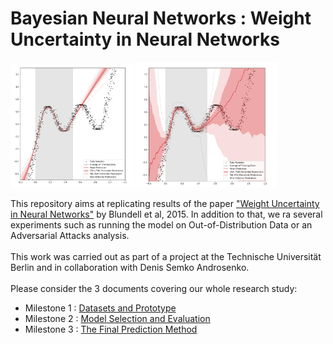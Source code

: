 # Bayesian Neural Networks : Weight Uncertainty in Neural Networks

<img src="MLP_wo_dropout.png" width="39%" height="39%" alt="BNN" title="BNN"> <img src="BNN.png" width="45%" height="45%" alt="BNN" title="BNN">

This repository aims at replicating results of the paper ["Weight Uncertainty in Neural Networks"](https://arxiv.org/pdf/1505.05424.pdf) by Blundell et al, 2015. In addition to that, we ra several experiments such as running the model on Out-of-Distribution Data or an Adversarial Attacks analysis. <br /> <br /> 
This work was carried out as part of a project at the Technische Universität Berlin and in collaboration with Denis Semko Androsenko.<br /> <br />  Please consider the 3 documents covering our whole research study:

- Milestone 1 : [Datasets and Prototype](https://drive.google.com/file/d/1fMDC3b7RzEvIWKKDwLbuG6ANCpz-FVgu/view?usp=sharing)
- Milestone 2 : [Model Selection and Evaluation](https://drive.google.com/file/d/15CgosRmIvBUUllRTCP-UXRy4emv5pxUj/view?usp=sharing)
- Milestone 3 : [The Final Prediction Method](https://drive.google.com/file/d/1lcsr92ypfYu9Si5vMam5v_A-bM30_3F0/view?usp=sharing)
